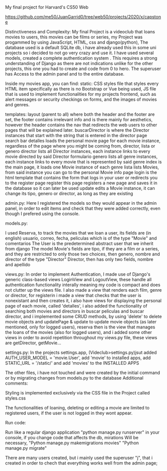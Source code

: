 My final project for Harvard's CS50 Web

https://github.com/me50/JuanGarrid0/tree/web50/projects/2020/x/capstone

Distinctiveness and Complexity: My final Project is a videoclub that loans movies to users, this movies can be films or series, my Project was progammed by using JavaScript, HTML, css and django(python), The database used is a default SQLite db, i have already used this in some uni projects so i decided to not go very crazy and use it. I have used several models, created a complete authentication system . This requires a strong understanding of Django as there are not indications unlike for the other projects, this one you had to create and code from 0 to hero. The superuser has Access to the admin panel and to the entire database.

Inside my movies app, you can find: static: CSS styles file that styles every HTML item specifically as there is no Bootstrap or Vue being used, JS file that is used to implement functionalities for my projects frontend, such as alert messages or security checkings on forms, and the images of movies and genres.

templates: layout (parent to all) where both the header and the footer are set, the footer contains irrelevant info and is there mainly for aesthetics, however the header contains the nav that redirects the web users to other pages that will be explained later. buscarDirector is where the Director instances that start with the string that is entered in the director page search bar detalles loads the personal movie page for each movie instance, regardless of the page where you might be coming from, director, lista or genero director lists all Director instances, each instance links to every movie directed by said Director formulario genero lists all genre instances, each instance links to every movie that is represented by said genre index is the main page, it loads one Movie instance of each genre lista lists Movies, from said instance you can go to the personal Movie info page login is the html template that contains the form that logs in your user or redirects you to the register page register this page registers a new page and saves it in the database so it can later be used update edits a Movie instance, it can change its tipo, genero or director, as long as they are existing

admin.py: Here I registered the models so they would appear in the admin panel, in order to edit ítems and check that they were added correctly, even though I prefered using the console.

models.py:

I used Reserva, to track the movies that we loan a user, its fields are (in english) usuario, correo, fecha, peliculas which is of the type "Movie" and comentarios The User is the predetermined abstract user that we inherit from django The model Movie's fields are tipo, if they are a film or a series, and they are restricted to only those two choices, then genero, nombre and director of the type "Director" Director, then has only two fields, nombre and apellido

views.py: In order to implement Authentication, I made use of Django's generic class-based views LoginView and LogoutView, these handle all authentication functionality interally meaning my code is compact and does not clutter up the views file. I also made a view that renders each film, genre or director, for registerin i made a view that checks that the user is nonexistant and then creates it, i also have views for displaying the personal page of each movie, called 'detalles', i also added the functionality of searching both movies and directors in buscar peliculas and buscar director, and i implemented some CRUD methods, by using 'delete' to delete movie objects and updatePage & update to update movie objects (as later mentioned, only for logged users), reserva then is the view that manages the loans of the movies (also for logged users), and i added some other views in order to avoid repetition throughout my views.py file, these views are getDirector, getMovie...

settings.py: In the projects settings.app, (Videclub>settings.py)jsut added AUTH_USER_MODEL = 'movie.User', add 'movie' to installed apps, add STATIC_URL = '/static/' and add 'movies' to the INSTALLED APPS

The other files, i have not touched and were created by the initial command or by migrating changes from models.py to the database Additional comments:

Styling is implemented exclusively via the CSS file in the Project called styles.css

The functionalities of loaning, deleting or editing a movie are limited to registered users, if the user is not logged in they wont appear.

Run code:

Run like a regular django application "python manage.py runserver" in your console, if you change code that affects the db, mirations Will be necessary, "Python manage.py makemigrations movies" "Python manage.py migrate"

There are many users created, but i mainly used the superuser "j", that i created in order to chech that everything works well from the admin page;

